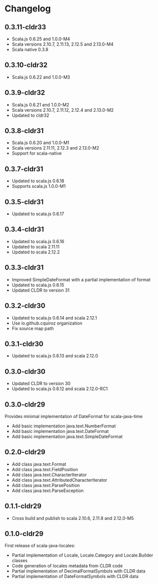 # Changelog

## 0.3.11-cldr33

* Scala.js 0.6.25 and 1.0.0-M4
* Scala versions 2.10.7, 2.11.13, 2.12.5 and 2.13.0-M4
* Scala native 0.3.8

## 0.3.10-cldr32

* Scala.js 0.6.22 and 1.0.0-M3

## 0.3.9-cldr32

* Scala.js 0.6.21 and 1.0.0-M2
* Scala versions 2.10.7, 2.11.12, 2.12.4 and 2.13.0-M2
* Updated to cldr32

## 0.3.8-cldr31

* Scala.js 0.6.20 and 1.0.0-M1
* Scala versions 2.11.11, 2.12.3 and 2.13.0-M2
* Support for scala-native

## 0.3.7-cldr31

* Updated to scala.js 0.6.18
* Supports scala.js 1.0.0-M1

## 0.3.5-cldr31

* Updated to scala.js 0.6.17

## 0.3.4-cldr31

* Updated to scala.js 0.6.16
* Updated to scala 2.11.11
* Updated to scala 2.12.2

## 0.3.3-cldr31

* Improved SimpleDateFormat with a partial implementation of format
* Updated to scala.js 0.6.15
* Updated CLDR to version 31

## 0.3.2-cldr30

* Updated to scala.js 0.6.14 and scala 2.12.1
* Use io.github.cquiroz organization
* Fix source map path

## 0.3.1-cldr30

* Updated to scala.js 0.6.13 and scala 2.12.0

## 0.3.0-cldr30

* Updated CLDR to version 30
* Updated to scala.js 0.6.12 and scala 2.12.0-RC1

## 0.3.0-cldr29

Provides minimal implementation of DateFormat for scala-java-time

* Add basic implementation java.text.NumberFormat
* Add basic implementation java.text.DateFormat
* Add basic implementation java.text.SimpleDateFormat

## 0.2.0-cldr29

* Add class java.text.Format
* Add class java.text.FieldPosition
* Add class java.text.CharacterIterator
* Add class java.text.AttributedCharacterIterator
* Add class java.text.ParsePosition
* Add class java.text.ParseException

## 0.1.1-cldr29

* Cross build and publish to scala 2.10.6, 2.11.8 and 2.12.0-M5

## 0.1.0-cldr29

First release of scala-java-locales:

* Partial implementation of Locale, Locale.Category and Locale.Builder classes
* Code generation of locales metadata from CLDR code
* Partial implementation of DecimalFormatSymbols with CLDR data
* Partial implementation of DateFormatSymbols with CLDR data
